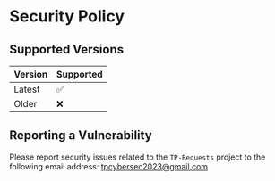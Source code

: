 # Security Policy

## Supported Versions

| Version | Supported          |
| ------- | ------------------ |
| Latest  | :white_check_mark: |
| Older   | :x:                |

## Reporting a Vulnerability

Please report security issues related to the `TP-Requests` project to the following email address: tpcybersec2023@gmail.com